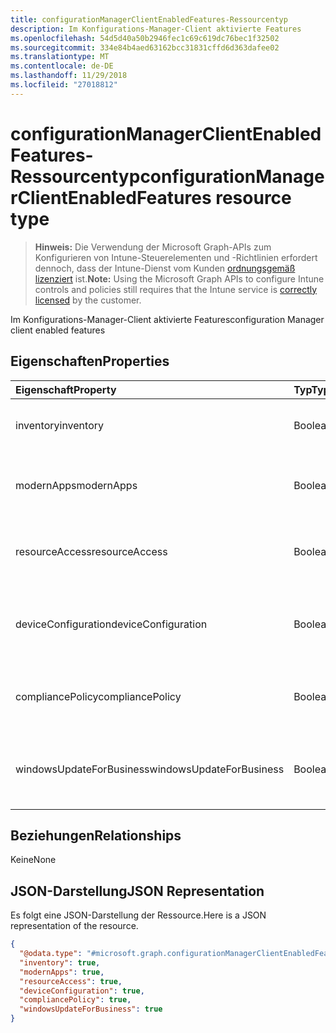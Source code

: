 ```yaml
---
title: configurationManagerClientEnabledFeatures-Ressourcentyp
description: Im Konfigurations-Manager-Client aktivierte Features
ms.openlocfilehash: 54d5d40a50b2946fec1c69c619dc76bec1f32502
ms.sourcegitcommit: 334e84b4aed63162bcc31831cffd6d363dafee02
ms.translationtype: MT
ms.contentlocale: de-DE
ms.lasthandoff: 11/29/2018
ms.locfileid: "27018812"
---
```

# <a name="configurationmanagerclientenabledfeatures-resource-type"></a><span data-ttu-id="e2cd3-103">configurationManagerClientEnabledFeatures-Ressourcentyp</span><span class="sxs-lookup"><span data-stu-id="e2cd3-103">configurationManagerClientEnabledFeatures resource type</span></span>

> <span data-ttu-id="e2cd3-104">**Hinweis:** Die Verwendung der Microsoft Graph-APIs zum Konfigurieren von Intune-Steuerelementen und -Richtlinien erfordert dennoch, dass der Intune-Dienst vom Kunden [ordnungsgemäß lizenziert](https://go.microsoft.com/fwlink/?linkid=839381) ist.</span><span class="sxs-lookup"><span data-stu-id="e2cd3-104">**Note:** Using the Microsoft Graph APIs to configure Intune controls and policies still requires that the Intune service is [correctly licensed](https://go.microsoft.com/fwlink/?linkid=839381) by the customer.</span></span>

<span data-ttu-id="e2cd3-105">Im Konfigurations-Manager-Client aktivierte Features</span><span class="sxs-lookup"><span data-stu-id="e2cd3-105">configuration Manager client enabled features</span></span>
## <a name="properties"></a><span data-ttu-id="e2cd3-106">Eigenschaften</span><span class="sxs-lookup"><span data-stu-id="e2cd3-106">Properties</span></span>
|<span data-ttu-id="e2cd3-107">Eigenschaft</span><span class="sxs-lookup"><span data-stu-id="e2cd3-107">Property</span></span>|<span data-ttu-id="e2cd3-108">Typ</span><span class="sxs-lookup"><span data-stu-id="e2cd3-108">Type</span></span>|<span data-ttu-id="e2cd3-109">Beschreibung</span><span class="sxs-lookup"><span data-stu-id="e2cd3-109">Description</span></span>|
|:---|:---|:---|
|<span data-ttu-id="e2cd3-110">inventory</span><span class="sxs-lookup"><span data-stu-id="e2cd3-110">inventory</span></span>|<span data-ttu-id="e2cd3-111">Boolean</span><span class="sxs-lookup"><span data-stu-id="e2cd3-111">Boolean</span></span>|<span data-ttu-id="e2cd3-112">Gibt an, ob der Bestand von Intune verwaltet wird</span><span class="sxs-lookup"><span data-stu-id="e2cd3-112">Whether inventory is managed by Intune</span></span>|
|<span data-ttu-id="e2cd3-113">modernApps</span><span class="sxs-lookup"><span data-stu-id="e2cd3-113">modernApps</span></span>|<span data-ttu-id="e2cd3-114">Boolean</span><span class="sxs-lookup"><span data-stu-id="e2cd3-114">Boolean</span></span>|<span data-ttu-id="e2cd3-115">Gibt an, ob die moderne Anwendung von Intune verwaltet wird</span><span class="sxs-lookup"><span data-stu-id="e2cd3-115">Whether modern application is managed by Intune</span></span>|
|<span data-ttu-id="e2cd3-116">resourceAccess</span><span class="sxs-lookup"><span data-stu-id="e2cd3-116">resourceAccess</span></span>|<span data-ttu-id="e2cd3-117">Boolean</span><span class="sxs-lookup"><span data-stu-id="e2cd3-117">Boolean</span></span>|<span data-ttu-id="e2cd3-118">Gibt an, ob der Zugriff auf Ressourcen von Intune verwaltet wird</span><span class="sxs-lookup"><span data-stu-id="e2cd3-118">Whether resource access is managed by Intune</span></span>|
|<span data-ttu-id="e2cd3-119">deviceConfiguration</span><span class="sxs-lookup"><span data-stu-id="e2cd3-119">deviceConfiguration</span></span>|<span data-ttu-id="e2cd3-120">Boolean</span><span class="sxs-lookup"><span data-stu-id="e2cd3-120">Boolean</span></span>|<span data-ttu-id="e2cd3-121">Gibt an, ob die Gerätekonfiguration von Intune verwaltet wird</span><span class="sxs-lookup"><span data-stu-id="e2cd3-121">Whether device configuration is managed by Intune</span></span>|
|<span data-ttu-id="e2cd3-122">compliancePolicy</span><span class="sxs-lookup"><span data-stu-id="e2cd3-122">compliancePolicy</span></span>|<span data-ttu-id="e2cd3-123">Boolean</span><span class="sxs-lookup"><span data-stu-id="e2cd3-123">Boolean</span></span>|<span data-ttu-id="e2cd3-124">Gibt an, ob Compliance-Richtlinie von Intune verwaltet wird</span><span class="sxs-lookup"><span data-stu-id="e2cd3-124">Whether compliance policy is managed by Intune</span></span>|
|<span data-ttu-id="e2cd3-125">windowsUpdateForBusiness</span><span class="sxs-lookup"><span data-stu-id="e2cd3-125">windowsUpdateForBusiness</span></span>|<span data-ttu-id="e2cd3-126">Boolean</span><span class="sxs-lookup"><span data-stu-id="e2cd3-126">Boolean</span></span>|<span data-ttu-id="e2cd3-127">Gibt an, ob Windows Update for Business von Intune verwaltet wird</span><span class="sxs-lookup"><span data-stu-id="e2cd3-127">Whether Windows Update for Business is managed by Intune</span></span>|

## <a name="relationships"></a><span data-ttu-id="e2cd3-128">Beziehungen</span><span class="sxs-lookup"><span data-stu-id="e2cd3-128">Relationships</span></span>
<span data-ttu-id="e2cd3-129">Keine</span><span class="sxs-lookup"><span data-stu-id="e2cd3-129">None</span></span>
## <a name="json-representation"></a><span data-ttu-id="e2cd3-130">JSON-Darstellung</span><span class="sxs-lookup"><span data-stu-id="e2cd3-130">JSON Representation</span></span>
<span data-ttu-id="e2cd3-131">Es folgt eine JSON-Darstellung der Ressource.</span><span class="sxs-lookup"><span data-stu-id="e2cd3-131">Here is a JSON representation of the resource.</span></span>
<!-- {
  "blockType": "resource",
  "@odata.type": "microsoft.graph.configurationManagerClientEnabledFeatures"
}
-->
``` json
{
  "@odata.type": "#microsoft.graph.configurationManagerClientEnabledFeatures",
  "inventory": true,
  "modernApps": true,
  "resourceAccess": true,
  "deviceConfiguration": true,
  "compliancePolicy": true,
  "windowsUpdateForBusiness": true
}
```



